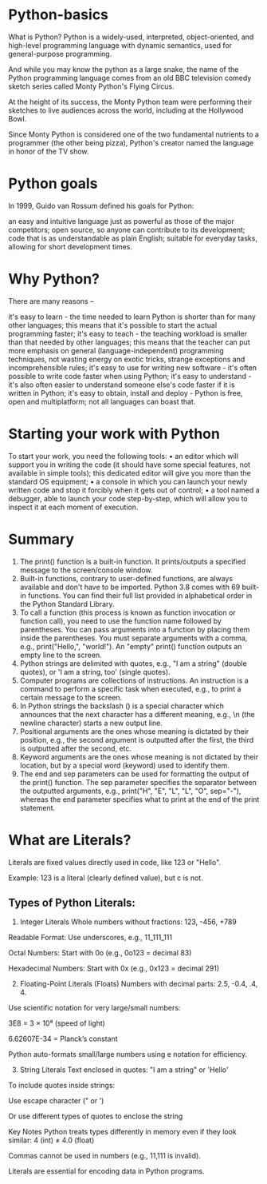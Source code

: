 # Python-basics
What is Python?
Python is a widely-used, interpreted, object-oriented, and high-level programming language with dynamic semantics, used for general-purpose programming.

And while you may know the python as a large snake, the name of the Python programming language comes from an old BBC television comedy sketch series called Monty Python's Flying Circus.

At the height of its success, the Monty Python team were performing their sketches to live audiences across the world, including at the Hollywood Bowl.

Since Monty Python is considered one of the two fundamental nutrients to a programmer (the other being pizza), Python's creator named the language in honor of the TV show.

# Python goals
In 1999, Guido van Rossum defined his goals for Python:

an easy and intuitive language just as powerful as those of the major competitors;
open source, so anyone can contribute to its development;
code that is as understandable as plain English;
suitable for everyday tasks, allowing for short development times.

# Why Python?

There are many reasons – 

it's easy to learn - the time needed to learn Python is shorter than for many other languages; this means that it's possible to start the actual programming faster;
it's easy to teach - the teaching workload is smaller than that needed by other languages; this means that the teacher can put more emphasis on general (language-independent) programming techniques, not wasting energy on exotic tricks, strange exceptions and incomprehensible rules;
it's easy to use for writing new software - it's often possible to write code faster when using Python;
it's easy to understand - it's also often easier to understand someone else's code faster if it is written in Python;
it's easy to obtain, install and deploy - Python is free, open and multiplatform; not all languages can boast that.

# Starting your work with Python

To start your work, you need the following tools:
•	an editor which will support you in writing the code (it should have some special features, not available in simple tools); this dedicated editor will give you more than the standard OS equipment;
•	a console in which you can launch your newly written code and stop it forcibly when it gets out of control;
•	a tool named a debugger, able to launch your code step-by-step, which will allow you to inspect it at each moment of execution.

# Summary 

1. The print() function is a built-in function. It prints/outputs a specified message to the screen/console window.
2. Built-in functions, contrary to user-defined functions, are always available and don't have to be imported. Python 3.8 comes with 69 built-in functions. You can find their full list provided in alphabetical order in the Python Standard Library.
3. To call a function (this process is known as function invocation or function call), you need to use the function name followed by parentheses. You can pass arguments into a function by placing them inside the parentheses. You must separate arguments with a comma, e.g., print("Hello,", "world!"). An "empty" print() function outputs an empty line to the screen.
4. Python strings are delimited with quotes, e.g., "I am a string" (double quotes), or 'I am a string, too' (single quotes).
5. Computer programs are collections of instructions. An instruction is a command to perform a specific task when executed, e.g., to print a certain message to the screen.
6. In Python strings the backslash (\) is a special character which announces that the next character has a different meaning, e.g., \n (the newline character) starts a new output line.
7. Positional arguments are the ones whose meaning is dictated by their position, e.g., the second argument is outputted after the first, the third is outputted after the second, etc.
8. Keyword arguments are the ones whose meaning is not dictated by their location, but by a special word (keyword) used to identify them.
9. The end and sep parameters can be used for formatting the output of the print() function. The sep parameter specifies the separator between the outputted arguments, e.g., print("H", "E", "L", "L", "O", sep="-"), whereas the end parameter specifies what to print at the end of the print statement.

# What are Literals?
Literals are fixed values directly used in code, like 123 or "Hello".

Example: 123 is a literal (clearly defined value), but c is not.

## Types of Python Literals:
1. Integer Literals
Whole numbers without fractions: 123, -456, +789

Readable Format: Use underscores, e.g., 11_111_111

Octal Numbers: Start with 0o (e.g., 0o123 = decimal 83)

Hexadecimal Numbers: Start with 0x (e.g., 0x123 = decimal 291)

2. Floating-Point Literals (Floats)
Numbers with decimal parts: 2.5, -0.4, .4, 4.

Use scientific notation for very large/small numbers:

3E8 = 3 × 10⁸ (speed of light)

6.62607E-34 = Planck’s constant

Python auto-formats small/large numbers using e notation for efficiency.

3. String Literals
Text enclosed in quotes: "I am a string" or 'Hello'

To include quotes inside strings:

Use escape character (\" or \')

Or use different types of quotes to enclose the string

Key Notes
Python treats types differently in memory even if they look similar:
4 (int) ≠ 4.0 (float)

Commas cannot be used in numbers (e.g., 11,111 is invalid).

Literals are essential for encoding data in Python programs.

